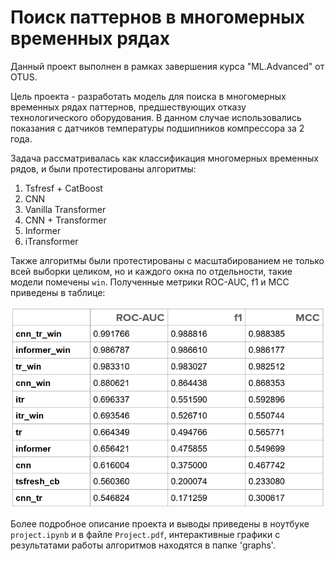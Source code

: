 
# Поиск паттернов в многомерных временных рядах

Данный проект выполнен в рамках завершения курса "ML.Advanced" от OTUS. 

Цель проекта - разработать модель для поиска в многомерных временных рядах паттернов, предшествующих отказу технологического оборудования. В данном случае использовались показания с датчиков температуры подшипников компрессора за 2 года.

Задача рассматривалась как классификация многомерных временных рядов, и были протестированы алгоритмы:
1. Tsfresf + CatBoost 
2. CNN 
3. Vanilla Transformer 
4. CNN + Transformer
5. Informer
6. iTransformer

Также алгоритмы были протестированы с масштабированием не только всей выборки целиком, но и каждого окна по отдельности, такие модели помечены `win`. Полученные метрики ROC-AUC, f1 и MCC приведены в таблице:

![](images/metrics.png)

Более подробное описание проекта и выводы приведены в ноутбуке `project.ipynb` и в файле `Project.pdf`, интерактивные графики с результатами работы алгоритмов находятся в папке 'graphs'.

